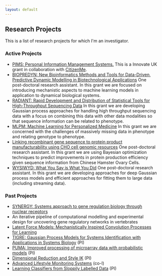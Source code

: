 ```yaml
---
layout: default
---
```


Research Projects
-----------------

This is a list of research projects for which I'm an investigator.

### Active Projects

-   [PIMS: Personal Information Management Systems.](./pims/) This is a
    Innovate UK grant in collaboration with
    [CitizenMe](http://www.citizenme.com).
-   [BIOPREDYN: New Bioinformatics Methods and Tools for Data-Driven,
    Predictive Dynamic Modelling in Biotechnological
    Applications](./biopredyn/) One post-doctoral research assistant. In
    this grant we are focused on introducing mechanistic aspects to
    machine learning models in application to dynamical
    biological systems.
-   [RADIANT: Rapid Development and Distribution of Statistical Tools
    for High-Throughput Sequencing Data](./radiant/) In this grant we
    are developing Gaussian process approaches for handling high
    throughput sequencing data with a focus on combining this data with
    other data modalities so that sequence information can be related
    to phenotype.
-   [MLPM: Machine Learning for Personalized Medicine](./mlpm/) In this
    grant we are concerned with the challenges of massively missing data
    in phenotype and relating genotype to phenotype.
-   [Linking recombinant gene sequence to protein product
    manufacturability using CHO cell genomic resources](./recombinant/)
    One post-doctoral research assistant. In this grant we are using
    Bayesian optimization techniques to predict improvements in protein
    production efficiency given sequence information from Chinese
    Hamster Ovary Cells.
-   [WYSIWYD: What You Say is What You Did](./wysiwyd/) One
    post-doctoral research assistant. In this grant we are developing
    approaches for deep Gaussian process models and efficient approaches
    for fitting them to large data (including streaming data).

### Past Projects

-   [SYNERGY: Systems approach to gene regulation biology through
    nuclear receptors](./synergy/)
-   An iterative pipeline of computational modelling and experimental
    design for uncovering gene regulatory networks in vertebrates
-   [Latent Force Models: Mechanistically Inspired Convolution Processes
    for Learning](./mechanistic/)
-   [TIGRE: Gaussian Process Models for Systems Identification with
    Applications in Systems Biology](./tigre/) (PI)
-   [PUMA: Improved processing of microarray data with probabilistic
    models](./pipeline/) (PI)
-   [Dimensional Reduction and Style IK](./motion/) (PI)
-   [Advanced Lifestyle Monitoring Systems](./alms/) (co-I)
-   [Learning Classifiers from Sloppily Labelled Data](./sloppy/) (PI)


